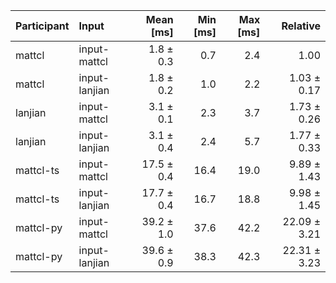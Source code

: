| Participant | Input | Mean [ms] | Min [ms] | Max [ms] | Relative |
|:---|:---|---:|---:|---:|---:|
| mattcl | input-mattcl | 1.8 ± 0.3 | 0.7 | 2.4 | 1.00 |
| mattcl | input-lanjian | 1.8 ± 0.2 | 1.0 | 2.2 | 1.03 ± 0.17 |
| lanjian | input-mattcl | 3.1 ± 0.1 | 2.3 | 3.7 | 1.73 ± 0.26 |
| lanjian | input-lanjian | 3.1 ± 0.4 | 2.4 | 5.7 | 1.77 ± 0.33 |
| mattcl-ts | input-mattcl | 17.5 ± 0.4 | 16.4 | 19.0 | 9.89 ± 1.43 |
| mattcl-ts | input-lanjian | 17.7 ± 0.4 | 16.7 | 18.8 | 9.98 ± 1.45 |
| mattcl-py | input-mattcl | 39.2 ± 1.0 | 37.6 | 42.2 | 22.09 ± 3.21 |
| mattcl-py | input-lanjian | 39.6 ± 0.9 | 38.3 | 42.3 | 22.31 ± 3.23 |
